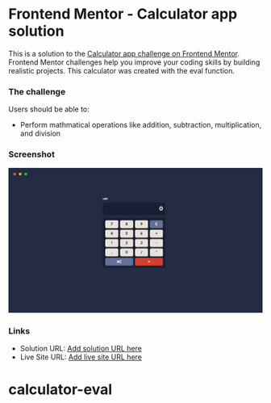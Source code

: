 # Frontend Mentor - Calculator app solution

This is a solution to the [Calculator app challenge on Frontend Mentor](https://www.frontendmentor.io/challenges/calculator-app-9lteq5N29). Frontend Mentor challenges help you improve your coding skills by building realistic projects.
This calculator was created with the eval function.

### The challenge

Users should be able to:

- Perform mathmatical operations like addition, subtraction, multiplication, and division

### Screenshot

![](./assets/images/calculator_ss.png)

### Links

- Solution URL: [Add solution URL here](https://your-solution-url.com)
- Live Site URL: [Add live site URL here](https://your-live-site-url.com)
# calculator-eval
